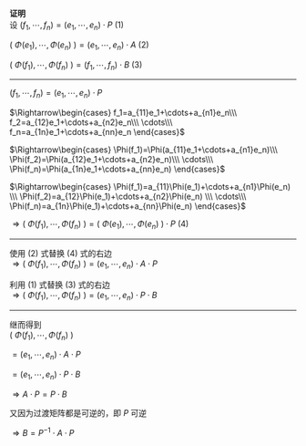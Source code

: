 **证明**  
设 $(f_1,\cdots,f_n)=(e_1,\cdots,e_n)\cdot P\ (1)$  
  
 $(\ \Phi(e_1),\cdots,\Phi(e_n)\ )  
=(e_1,\cdots,e_n)\cdot A\ (2)$  
  
 $(\ \Phi(f_1),\cdots,\Phi(f_n)\ )  
=(f_1,\cdots,f_n)\cdot B\ (3)$  
  
---  
  
 $(f_1,\cdots,f_n)=(e_1,\cdots,e_n)\cdot P$  
  
 $\Rightarrow\begin{cases}  
f_1=a_{11}e_1+\cdots+a_{n1}e_n\\\  
f_2=a_{12}e_1+\cdots+a_{n2}e_n\\\  
\cdots\\\  
f_n=a_{1n}e_1+\cdots+a_{nn}e_n  
\end{cases}$  
  
 $\Rightarrow\begin{cases}  
\Phi(f_1)=\Phi(a_{11}e_1+\cdots+a_{n1}e_n)\\\  
\Phi(f_2)=\Phi(a_{12}e_1+\cdots+a_{n2}e_n)\\\  
\cdots\\\  
\Phi(f_n)=\Phi(a_{1n}e_1+\cdots+a_{nn}e_n)  
\end{cases}$  
  
 $\Rightarrow\begin{cases}  
\Phi(f_1)=a_{11}\Phi(e_1)+\cdots+a_{n1}\Phi(e_n)  
\\\  
\Phi(f_2)=a_{12}\Phi(e_1)+\cdots+a_{n2}\Phi(e_n)  
\\\  
\cdots\\\  
\Phi(f_n)=a_{1n}\Phi(e_1)+\cdots+a_{nn}\Phi(e_n)  
\end{cases}$  
  
 $\Rightarrow  
(\ \Phi(f_1),\cdots,\Phi(f_n)\ )  
=(\ \Phi(e_1),\cdots,\Phi(e_n)\ )\cdot P\ (4)$  
  
---  
  
使用 $(2)$ 式替换 $(4)$ 式的右边  
 $\Rightarrow(\ \Phi(f_1),\cdots,\Phi(f_n)\ )=(e_1,\cdots,e_n)\cdot A\cdot P$  
  
利用 $(1)$ 式替换 $(3)$ 式的右边  
 $\Rightarrow(\ \Phi(f_1),\cdots,\Phi(f_n)\ )=(e_1,\cdots,e_n)\cdot P\cdot B$  
  
---  
继而得到  
 $(\ \Phi(f_1),\cdots,\Phi(f_n)\ )$  
  
 $=(e_1,\cdots,e_n)\cdot A\cdot P$  
  
 $=(e_1,\cdots,e_n)\cdot P\cdot B$  
  
 $\Rightarrow A\cdot P=P\cdot B$  
  
又因为过渡矩阵都是可逆的，即 $P$ 可逆  
  
 $\Rightarrow B=P^{-1}\cdot A\cdot P$  

